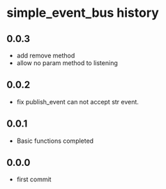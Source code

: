 # simple_event_bus history

## 0.0.3

* add remove method
* allow no param method to listening

## 0.0.2

* fix publish_event can not accept str event.

## 0.0.1

* Basic functions completed

## 0.0.0

* first commit
